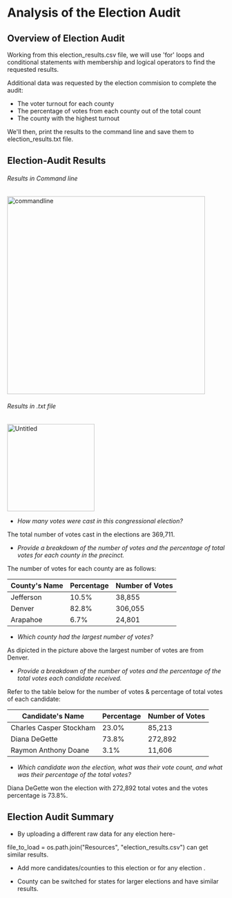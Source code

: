 # Analysis of the Election Audit

## Overview of Election Audit

Working from this election_results.csv file, we will use 'for' loops and conditional statements with membership and logical operators to find the requested results.

Additional data was requested by the election commision to complete the audit:
* The voter turnout for each county
* The percentage of votes from each county out of the total count
* The county with the highest turnout

We'll then, print the results to the command line and save them to election_results.txt file.

## Election-Audit Results

###### _*Results in Command line*_

 <img width="458" alt="commandline" src="https://user-images.githubusercontent.com/104603128/170837765-a7b85b18-8914-4deb-a10b-2750043aa9e4.png">
 
###### _*Results in .txt file*_
 
  <img width="202" alt="Untitled" src="https://user-images.githubusercontent.com/104603128/170835783-b45c3d2a-7cba-424f-843a-c9032114e507.png">
  
  
- *How many votes were cast in this congressional election?*


 The total number of votes cast in the elections are 369,711.


- *Provide a breakdown of the number of votes and the percentage of total votes for each county in the precinct.*

 The number of votes for each county are as follows: 

|   County's Name  |   Percentage   | Number of Votes|
| ---------------- | -------------- |----------------|
|    Jefferson     |      10.5%     |     38,855     |
|    Denver        |      82.8%     |    306,055     |
|    Arapahoe      |       6.7%     |     24,801     |
  
- *Which county had the largest number of votes?*

As dipicted in the picture above the largest number of votes are from Denver.

- *Provide a breakdown of the number of votes and the percentage of the total votes each candidate received.*

Refer to the table below for the number of votes & percentage of total votes of each candidate:

|    Candidate's Name     |   Percentage   | Number of Votes|
| ----------------------- | -------------- |----------------|
| Charles Casper Stockham |      23.0%     |     85,213     |
| Diana DeGette           |      73.8%     |    272,892     |
| Raymon Anthony Doane    |      3.1%      |     11,606     |

- *Which candidate won the election, what was their vote count, and what was their percentage of the total votes?*


Diana DeGette won the election with 272,892 total votes and the votes percentage is 73.8%.

## Election Audit Summary

* By uploading a different raw data for any election here-

file_to_load = os.path.join("Resources", "election_results.csv")  can get similar results.

* Add more candidates/counties to this election or for any election .

* County can be switched for states for larger elections and have similar results.



